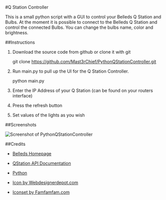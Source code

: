 #Q Station Controller

This is a small python script with a GUI to control your Belleds Q Station and Bulbs. At the moment it is possible to connect to the Belleds Q Station and control the connected Bulbs. You can change the bulbs name, color and brightness.

##Instructions

1. Download the source code from github or clone it with git

    git clone https://github.com/Mast3rChief/PythonQStationController.git

2. Run main.py to pull up the UI for the Q Station Controller.

    python main.py

3. Enter the IP Address of your Q Station (can be found on your routers interface)

4. Press the refresh button

5. Set values of the lights as you wish

##Screenshots

![Screenshot of PythonQStationController](http://i.imgur.com/Dl0V7E7.png)

##Credits

* [Belleds Homepage](http://www.belleds.com/en/)

* [QStation API Documentation](https://github.com/BelledsQ/QStation_API)

* [Python](https://www.python.org)

* [Icon by Webdesignerdepot.com](http://www.webdesignerdepot.com/)

* [Iconset by Famfamfam.com](http://www.famfamfam.com/)
